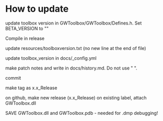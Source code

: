# How to update
update toolbox version in GWToolbox/GWToolbox/Defines.h. Set BETA_VERSION to ""

Compile in release

update resources/toolboxversion.txt (no new line at the end of file)

update toolbox_version in docs/_config.yml

make patch notes and write in docs/history.md. Do not use " ".

commit

make tag as x.x_Release

on github, make new release (x.x_Release) on existing label, attach GWToolbox.dll

SAVE GWToolbox.dll and GWToolbox.pdb - needed for .dmp debugging!
